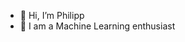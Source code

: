 - 👋 Hi, I’m Philipp
- 👀 I am a Machine Learning enthusiast

<!---
philipph77/philipph77 is a ✨ special ✨ repository because its `README.md` (this file) appears on your GitHub profile.
You can click the Preview link to take a look at your changes.
--->
